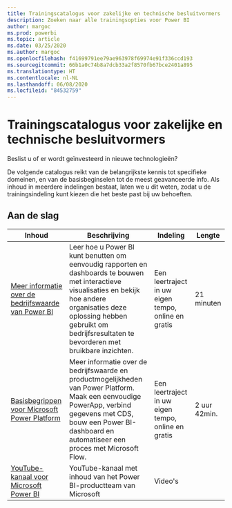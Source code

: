 ```yaml
---
title: Trainingscatalogus voor zakelijke en technische besluitvormers
description: Zoeken naar alle trainingsopties voor Power BI
author: margoc
ms.prod: powerbi
ms.topic: article
ms.date: 03/25/2020
ms.author: margoc
ms.openlocfilehash: f41699791ee79ae963978f69974e91f336ccd193
ms.sourcegitcommit: 66b1a0c74b8a7dcb33a2f8570fb67bce2401a895
ms.translationtype: HT
ms.contentlocale: nl-NL
ms.lasthandoff: 06/08/2020
ms.locfileid: "84532759"
---
```

# <a name="business-and-technical-decision-makers-learning-catalog"></a>Trainingscatalogus voor zakelijke en technische besluitvormers

Beslist u of er wordt geïnvesteerd in nieuwe technologieën? 

De volgende catalogus reikt van de belangrijkste kennis tot specifieke domeinen, en van de basisbeginselen tot de meest geavanceerde info. Als inhoud in meerdere indelingen bestaat, laten we u dit weten, zodat u de trainingsindeling kunt kiezen die het beste past bij uw behoeften. 

## <a name="get-started"></a>Aan de slag<a name="get-started"></a>
| Inhoud  | Beschrijving  | Indeling  | Lengte     |
|---------------------------------------------------------------------------------------------------------------|------------------------------------------------------------------------------------------------------------------------------------------------------------------------------------------------------------------------|---------------------------------------|------------|
| [Meer informatie over de bedrijfswaarde van Power BI](https://docs.microsoft.com/learn/modules/introduction-power-bi/) | Leer hoe u Power BI kunt benutten om eenvoudig rapporten en dashboards te bouwen met interactieve visualisaties en bekijk hoe andere organisaties deze oplossing hebben gebruikt om bedrijfsresultaten te bevorderen met bruikbare inzichten. | Een leertraject in uw eigen tempo, online en gratis | 21 minuten |
| [Basisbegrippen voor Microsoft Power Platform](https://docs.microsoft.com/learn/paths/power-plat-fundamentals/)      | Meer informatie over de bedrijfswaarde en productmogelijkheden van Power Platform. Maak een eenvoudige PowerApp, verbind gegevens met CDS, bouw een Power BI-dashboard en automatiseer een proces met Microsoft Flow.                          | Een leertraject in uw eigen tempo, online en gratis | 2 uur 42min.  |
| [YouTube-kanaal voor Microsoft Power BI](https://www.youtube.com/user/mspowerbi/videos)  | YouTube-kanaal met inhoud van het Power BI-productteam van Microsoft  | Video's   |            |

